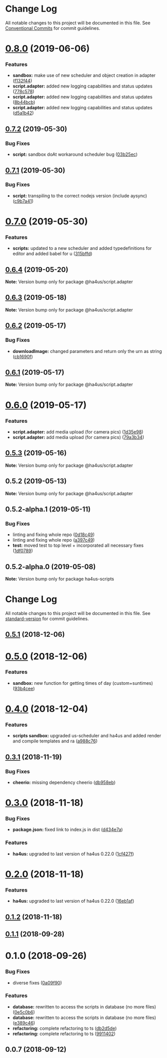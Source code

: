 # Change Log

All notable changes to this project will be documented in this file.
See [Conventional Commits](https://conventionalcommits.org) for commit guidelines.

# [0.8.0](https://github.com/ha4us/ha4us/compare/@ha4us/script.adapter@0.7.2...@ha4us/script.adapter@0.8.0) (2019-06-06)


### Features

* **sandbox:** make use of new scheduler and object creation in adapter ([f132f44](https://github.com/ha4us/ha4us/commit/f132f44))
* **script.adapter:** added new logging capabilities and status updates ([778c578](https://github.com/ha4us/ha4us/commit/778c578))
* **script.adapter:** added new logging capabilities and status updates ([8b44bcb](https://github.com/ha4us/ha4us/commit/8b44bcb))
* **script.adapter:** added new logging capabilities and status updates ([d5a1b42](https://github.com/ha4us/ha4us/commit/d5a1b42))





## [0.7.2](https://github.com/ha4us/ha4us/compare/@ha4us/script.adapter@0.7.1...@ha4us/script.adapter@0.7.2) (2019-05-30)


### Bug Fixes

* **script:** sandbox doAt workaround scheduler bug ([03b25ec](https://github.com/ha4us/ha4us/commit/03b25ec))





## [0.7.1](https://github.com/ha4us/ha4us/compare/@ha4us/script.adapter@0.7.0...@ha4us/script.adapter@0.7.1) (2019-05-30)


### Bug Fixes

* **script:** transpiling to the correct nodejs version (include aysync) ([c9b7a41](https://github.com/ha4us/ha4us/commit/c9b7a41))





# [0.7.0](https://github.com/ha4us/ha4us/compare/@ha4us/script.adapter@0.6.4...@ha4us/script.adapter@0.7.0) (2019-05-30)


### Features

* **scripts:** updated to a new scheduler and added typedefinitions for editor and added babel for u ([315bffd](https://github.com/ha4us/ha4us/commit/315bffd))





## [0.6.4](https://github.com/ha4us/ha4us/compare/@ha4us/script.adapter@0.6.3...@ha4us/script.adapter@0.6.4) (2019-05-20)

**Note:** Version bump only for package @ha4us/script.adapter





## [0.6.3](https://github.com/ha4us/ha4us/compare/@ha4us/script.adapter@0.6.2...@ha4us/script.adapter@0.6.3) (2019-05-18)

**Note:** Version bump only for package @ha4us/script.adapter





## [0.6.2](https://github.com/ha4us/ha4us/compare/@ha4us/script.adapter@0.6.1...@ha4us/script.adapter@0.6.2) (2019-05-17)


### Bug Fixes

* **downloadImage:** changed parameters and return only the urn as string ([cb1690f](https://github.com/ha4us/ha4us/commit/cb1690f))





## [0.6.1](https://github.com/ha4us/ha4us/compare/@ha4us/script.adapter@0.6.0...@ha4us/script.adapter@0.6.1) (2019-05-17)

**Note:** Version bump only for package @ha4us/script.adapter





# [0.6.0](https://github.com/ha4us/ha4us/compare/@ha4us/script.adapter@0.5.3...@ha4us/script.adapter@0.6.0) (2019-05-17)


### Features

* **script.adapter:** add media upload (for camera pics) ([1d35e98](https://github.com/ha4us/ha4us/commit/1d35e98))
* **script.adapter:** add media upload (for camera pics) ([79a3b34](https://github.com/ha4us/ha4us/commit/79a3b34))





## [0.5.3](https://github.com/ha4us/ha4us/compare/@ha4us/script.adapter@0.5.2...@ha4us/script.adapter@0.5.3) (2019-05-16)

**Note:** Version bump only for package @ha4us/script.adapter





## 0.5.2 (2019-05-13)

**Note:** Version bump only for package @ha4us/script.adapter





## 0.5.2-alpha.1 (2019-05-11)


### Bug Fixes

* linting and fixing whole repo ([0d18c49](https://github.com/ha4us/ha4us/commit/0d18c49))
* linting and fixing whole repo ([a397c49](https://github.com/ha4us/ha4us/commit/a397c49))
* **test:** moved test to top level + incorporated all necessary fixes ([1df0789](https://github.com/ha4us/ha4us/commit/1df0789))





## 0.5.2-alpha.0 (2019-05-08)

**Note:** Version bump only for package ha4us-scripts





# Change Log

All notable changes to this project will be documented in this file. See [standard-version](https://github.com/conventional-changelog/standard-version) for commit guidelines.

<a name="0.5.1"></a>
## [0.5.1](https://github.com/ha4us/ha4us-scripts/compare/v0.5.0...v0.5.1) (2018-12-06)



<a name="0.5.0"></a>
# [0.5.0](https://github.com/ha4us/ha4us-scripts/compare/v0.4.0...v0.5.0) (2018-12-06)


### Features

* **sandbox:** new function for getting times of day (custom+suntimes) ([93b4cee](https://github.com/ha4us/ha4us-scripts/commit/93b4cee))



<a name="0.4.0"></a>
# [0.4.0](https://github.com/ha4us/ha4us-scripts/compare/v0.3.1...v0.4.0) (2018-12-04)


### Features

* **scripts sandbox:** upgraded us-scheduler and ha4us and added render and compile templates and ra ([a988c76](https://github.com/ha4us/ha4us-scripts/commit/a988c76))



<a name="0.3.1"></a>
## [0.3.1](https://github.com/ha4us/ha4us-scripts/compare/v0.3.0...v0.3.1) (2018-11-19)


### Bug Fixes

* **cheerio:** missing dependency cheerio ([db958eb](https://github.com/ha4us/ha4us-scripts/commit/db958eb))



<a name="0.3.0"></a>
# [0.3.0](https://github.com/ha4us/ha4us-scripts/compare/v0.2.0...v0.3.0) (2018-11-18)


### Bug Fixes

* **package.json:** fixed link to index.js in dist ([d434e7a](https://github.com/ha4us/ha4us-scripts/commit/d434e7a))


### Features

* **ha4us:** upgraded to last version of ha4us 0.22.0 ([1cf427f](https://github.com/ha4us/ha4us-scripts/commit/1cf427f))



<a name="0.2.0"></a>
# [0.2.0](https://github.com/ha4us/ha4us-scripts/compare/v0.1.2...v0.2.0) (2018-11-18)


### Features

* **ha4us:** upgraded to last version of ha4us 0.22.0 ([16eb1af](https://github.com/ha4us/ha4us-scripts/commit/16eb1af))



<a name="0.1.2"></a>
## [0.1.2](https://github.com/ha4us/ha4us-scripts/compare/v0.1.1...v0.1.2) (2018-11-18)



<a name="0.1.1"></a>
## [0.1.1](https://github.com/ha4us/ha4us-scripts/compare/v0.1.0...v0.1.1) (2018-09-28)



<a name="0.1.0"></a>
# 0.1.0 (2018-09-26)


### Bug Fixes

* diverse fixes ([0a09f90](https://github.com/ha4us/ha4us-scripts/commit/0a09f90))


### Features

* **database:** rewritten to access the scripts in database (no more files) ([0e5c0b6](https://github.com/ha4us/ha4us-scripts/commit/0e5c0b6))
* **database:** rewritten to access the scripts in database (no more files) ([e389c46](https://github.com/ha4us/ha4us-scripts/commit/e389c46))
* **refactoring:** complete refactoring to ts ([db2d5de](https://github.com/ha4us/ha4us-scripts/commit/db2d5de))
* **refactoring:** complete refactoring to ts ([9911402](https://github.com/ha4us/ha4us-scripts/commit/9911402))



<a name="0.0.7"></a>
## 0.0.7 (2018-09-12)
